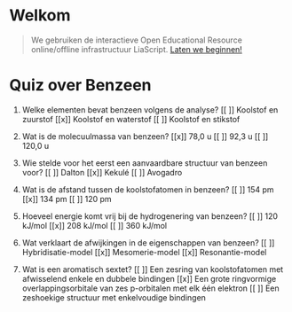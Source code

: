 <!--
title: "Quiz Benzeen"
language: nl
narrator: Dutch Female
mode: Presentation

import: https://raw.githubusercontent.com/LiaScript/CodeRunner/master/README.md
        https://raw.githubusercontent.com/LiaTemplates/BeforeAndAfter/0.0.1/README.md

link:   https://cdnjs.cloudflare.com/ajax/libs/animate.css/4.1.1/animate.min.css
        https://fonts.googleapis.com/css?family=Lato:400,400italic,700
        style.css

@runR: @LIA.eval(`["main.R"]`, `none`, `Rscript main.R`)

@JSONLD
<script run-once>
  let json = @0 

  const script = document.createElement('script');
  script.type = 'application/ld+json';
  script.text = JSON.stringify(json);

  document.head.appendChild(script);

  // this is only needed to prevent and output,
  // as long as the result of a script is undefined,
  // it is not shown or rendered within LiaScript
  console.debug("added json to head")
</script>
@end


link:   https://unpkg.com/leaflet@1.9.4/dist/leaflet.css
script: https://unpkg.com/leaflet@1.9.4/dist/leaflet.js

-->

# Welkom

> We gebruiken de interactieve Open Educational Resource online/offline infrastructuur LiaScript.
> [Laten we beginnen!](https://liascript.github.io/course/?https://raw.githubusercontent.com/abotzki/presentation/refs/heads/master/quiz-benzeen.md)

# Quiz over Benzeen

1. Welke elementen bevat benzeen volgens de analyse?
[[ ]] Koolstof en zuurstof
[[x]] Koolstof en waterstof
[[ ]] Koolstof en stikstof

2. Wat is de molecuulmassa van benzeen?
[[x]] 78,0 u
[[ ]] 92,3 u
[[ ]] 120,0 u

3. Wie stelde voor het eerst een aanvaardbare structuur van benzeen voor?
[[ ]] Dalton
[[x]] Kekulé
[[ ]] Avogadro

4. Wat is de afstand tussen de koolstofatomen in benzeen?
[[ ]] 154 pm
[[x]] 134 pm
[[ ]] 120 pm

5. Hoeveel energie komt vrij bij de hydrogenering van benzeen?
[[ ]] 120 kJ/mol
[[x]] 208 kJ/mol
[[ ]] 360 kJ/mol

6. Wat verklaart de afwijkingen in de eigenschappen van benzeen?
[[ ]] Hybridisatie-model
[[x]] Mesomerie-model
[[x]] Resonantie-model

7. Wat is een aromatisch sextet?
[[ ]] Een zesring van koolstofatomen met afwisselend enkele en dubbele bindingen
[[x]] Een grote ringvormige overlappingsorbitale van zes p-orbitalen met elk één elektron
[[ ]] Een zeshoekige structuur met enkelvoudige bindingen
